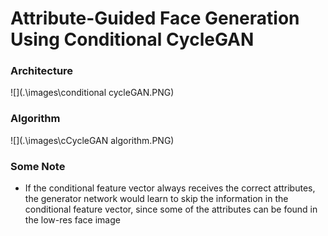# Attribute-Guided Face Generation Using Conditional CycleGAN

### Architecture

![](.\images\conditional cycleGAN.PNG)

### Algorithm

![](.\images\cCycleGAN algorithm.PNG)

### Some Note

* If the conditional feature vector always receives the correct attributes,
  the generator network would learn to skip the information in the conditional
  feature vector, since some of the attributes can be found in the low-res face
  image